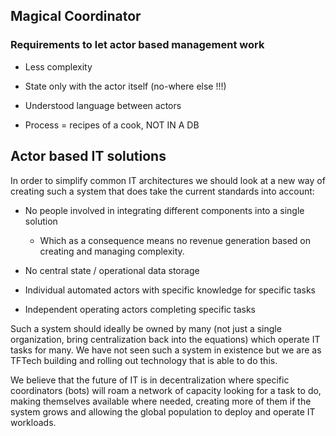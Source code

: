 ## Magical Coordinator

### Requirements to let actor based management work

* Less complexity

* State only with the actor itself (no-where else !!!)

* Understood language between actors 

* Process = recipes of a cook, NOT IN A DB

## Actor based IT solutions 

In order to simplify common IT architectures we should look at a   new way of creating such a system that does take the current standards into account:

* No people involved in integrating different components into a single solution

    * Which as a consequence means no revenue generation based on creating and managing complexity.

* No central state / operational data storage

* Individual automated actors with specific knowledge for specific tasks

* Independent operating actors completing specific tasks

Such a system should ideally be owned by many (not just a single organization, bring centralization back into the equations) which operate IT tasks for many.  We have not seen such a system in existence but we are as TFTech building and rolling out technology that is able to do this.

We believe that the future of IT is in decentralization where specific coordinators (bots) will roam a network of capacity looking for a task to do, making themselves available where needed, creating more of them if the system grows and allowing the global population to deploy and operate IT workloads.


